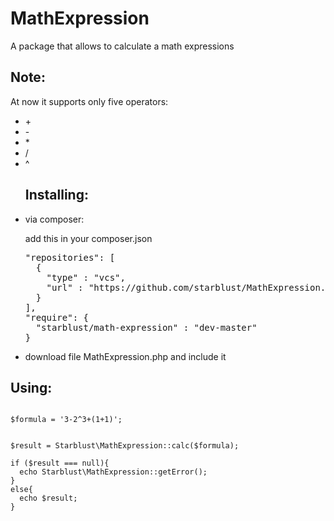 # MathExpression
A package that allows to calculate a math expressions
<h2>Note:</h2>
<p>
At now it supports only five operators:
</p>
<ul>
<li>+
<li>-
<li>*
<li>/
<li>^
</ul>
<ul>
<h2>Installing:</h2>
<li>via composer:
<p> add this in your composer.json
<pre>
"repositories": [
  {
    "type" : "vcs",
    "url" : "https://github.com/starblust/MathExpression.git"
  }
],
"require": {
  "starblust/math-expression" : "dev-master"
}
</pre>
<li>download file MathExpression.php and include it
</ul>
<h2>Using:</h2>
<p>
<code>
$formula = '3-2^3+(1+1)';
</code>
<p>
<pre>
<code>
$result = Starblust\MathExpression::calc($formula);<br>
if ($result === null){
  echo Starblust\MathExpression::getError();
}
else{
  echo $result;
}
</code>
</pre>